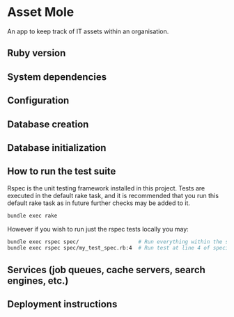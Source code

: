 # Asset Mole

An app to keep track of IT assets within an organisation.

## Ruby version

## System dependencies

## Configuration

## Database creation

## Database initialization

## How to run the test suite

Rspec is the unit testing framework installed in this project. Tests are executed in the default rake
task, and it is recommended that you run this default rake task as in future further checks may be
added to it.

```bash
bundle exec rake
```
However if you wish to run just the rspec tests locally you may:

```bash
bundle exec rspec spec/                   # Run everything within the spec directory
bundle exec rspec spec/my_test_spec.rb:4  # Run test at line 4 of specific test

```

## Services (job queues, cache servers, search engines, etc.)

## Deployment instructions
